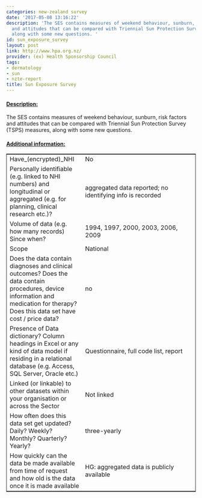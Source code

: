 ```yaml
---
categories: new-zealand survey
date: '2017-05-08 13:16:22'
description: 'The SES contains measures of weekend behaviour, sunburn, risk factors
  and attitudes that can be compared with Triennial Sun Protection Survey (TSPS) measures,
  along with some new questions. '
id: sun_exposure_survey
layout: post
link: http://www.hpa.org.nz/
provider: (ex) Health Sponsorship Council
tags:
- dermatology
- sun
- nzte-report
title: Sun Exposure Survey
---
```



 <h4> <u>Description:</u> </h4>
The SES contains measures of weekend behaviour, sunburn, risk factors and attitudes that can be compared with Triennial Sun Protection Survey (TSPS) measures, along with some new questions. 
 <h4> <u>Additional information:</u> </h4>
 <table style="border: 1px solid">
 <tr> <td width="40%">Have_(encrypted)_NHI</td> <td>No</td> </tr>
 <tr> <td width="40%">Personally identifiable (e.g. linked to NHI numbers) and longitudinal or aggregated (e.g. for planning, clinical research etc.)?</td> <td>aggregated data reported; no identifying info is recorded</td> </tr>
 <tr> <td width="40%">Volume of data (e.g. how many records)
Since when?</td> <td>1994, 1997, 2000, 2003, 2006, 2009</td> </tr>
 <tr> <td width="40%">Scope</td> <td>National</td> </tr>
 <tr> <td width="40%">Does the data contain diagnoses and clinical outcomes?
Does the data contain procedures, device information and medication for therapy?
Does this data set have cost / price data?</td> <td>no</td> </tr>
 <tr> <td width="40%">Presence of Data dictionary? Column headings in Excel or any kind of data model if residing in a relational database (e.g. Access, SQL Server, Oracle etc.) </td> <td>Questionnaire, full code list, report</td> </tr>
 <tr> <td width="40%">Linked (or linkable) to other datasets within your organisation or across the Sector</td> <td>Not linked</td> </tr>
 <tr> <td width="40%">How often does this data set get updated? Daily? Weekly? Monthly? Quarterly? Yearly?</td> <td>three-yearly</td> </tr>
 <tr> <td width="40%">How quickly can the data be made available from time of request and how old is the data once it is made available</td> <td>HG: aggregated data is publicly available</td> </tr>
 </table>